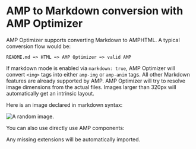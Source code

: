 # AMP to Markdown conversion with AMP Optimizer

AMP Optimizer supports converting Markdown to AMPHTML. A typical conversion flow would be:

```
README.md => HTML => AMP Optimizer => valid AMP
```

If markdown mode is enabled via `markdown: true`, AMP Optimizer will convert `<img>` tags into
either `amp-img` or `amp-anim` tags. All other Markdown features are
already supported by AMP. AMP Optimizer will try to resolve image
dimensions from the actual files. Images larger than 320px will automatically
get an intrinsic layout. 

Here is an image declared in markdown syntax: 

![A random image](https://unsplash.it/800/600).

You can also use directly use AMP components:

  <amp-twitter width="375" 
               height="472" 
               layout="responsive" 
               data-tweetid="1182321926473162752">
  </amp-twitter>

Any missing extensions will be automatically imported.
